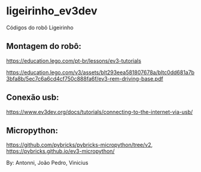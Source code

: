 # ligeirinho_ev3dev
Códigos do robô Ligeirinho

## Montagem do robô:
https://education.lego.com/pt-br/lessons/ev3-tutorials

https://education.lego.com/v3/assets/blt293eea581807678a/bltc0dd681a7b3bfa8b/5ec7c6a6cd4cf750c888fa6f/ev3-rem-driving-base.pdf

## Conexão usb:
https://www.ev3dev.org/docs/tutorials/connecting-to-the-internet-via-usb/

## Micropython:
https://github.com/pybricks/pybricks-micropython/tree/v2,
https://pybricks.github.io/ev3-micropython/

By:
Antonni,
João Pedro,
Vinicius

